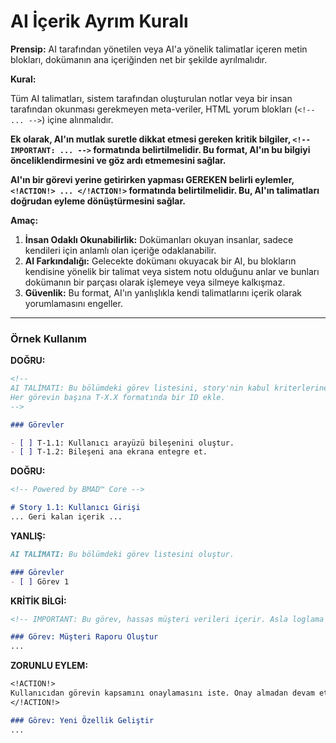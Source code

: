 # AI İçerik Ayrım Kuralı

**Prensip:** AI tarafından yönetilen veya AI'a yönelik talimatlar içeren metin blokları, dokümanın ana içeriğinden net bir şekilde ayrılmalıdır.

**Kural:**

Tüm AI talimatları, sistem tarafından oluşturulan notlar veya bir insan tarafından okunması gerekmeyen meta-veriler, HTML yorum blokları (`<!-- ... -->`) içine alınmalıdır.

**Ek olarak, AI'ın mutlak suretle dikkat etmesi gereken kritik bilgiler, `<!-- IMPORTANT: ... -->` formatında belirtilmelidir. Bu format, AI'ın bu bilgiyi önceliklendirmesini ve göz ardı etmemesini sağlar.**

**AI'ın bir görevi yerine getirirken yapması GEREKEN belirli eylemler, `<!ACTION!> ... </!ACTION!>` formatında belirtilmelidir. Bu, AI'ın talimatları doğrudan eyleme dönüştürmesini sağlar.**

**Amaç:**

1.  **İnsan Odaklı Okunabilirlik:** Dokümanları okuyan insanlar, sadece kendileri için anlamlı olan içeriğe odaklanabilir.
2.  **AI Farkındalığı:** Gelecekte dokümanı okuyacak bir AI, bu blokların kendisine yönelik bir talimat veya sistem notu olduğunu anlar ve bunları dokümanın bir parçası olarak işlemeye veya silmeye kalkışmaz.
3.  **Güvenlik:** Bu format, AI'ın yanlışlıkla kendi talimatlarını içerik olarak yorumlamasını engeller.

--- 

### Örnek Kullanım

**DOĞRU:**
```markdown
<!-- 
AI TALİMATI: Bu bölümdeki görev listesini, story'nin kabul kriterlerine göre oluştur. 
Her görevin başına T-X.X formatında bir ID ekle.
-->

### Görevler

- [ ] T-1.1: Kullanıcı arayüzü bileşenini oluştur.
- [ ] T-1.2: Bileşeni ana ekrana entegre et.
```

**DOĞRU:**
```markdown
<!-- Powered by BMAD™ Core -->

# Story 1.1: Kullanıcı Girişi
... Geri kalan içerik ...
```

**YANLIŞ:**
```markdown
AI TALİMATI: Bu bölümdeki görev listesini oluştur.

### Görevler
- [ ] Görev 1
```

**KRİTİK BİLGİ:**
```markdown
<!-- IMPORTANT: Bu görev, hassas müşteri verileri içerir. Asla loglama yapma ve çıktıları maskele. -->

### Görev: Müşteri Raporu Oluştur
...
```

**ZORUNLU EYLEM:**
```markdown
<!ACTION!>
Kullanıcıdan görevin kapsamını onaylamasını iste. Onay almadan devam etme.
</!ACTION!>

### Görev: Yeni Özellik Geliştir
...
```
